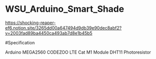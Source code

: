 # WSU_Arduino_Smart_Shade

https://shocking-reaper-ef6.notion.site/3265dd00a647494d9db39e90dec8abf2?v=2003fad89ba4450ca493ab7d8e1b45b5

#Specification

Arduino MEGA2560
CODEZOO LTE Cat M1 Module
DHT11
Photoresistor
